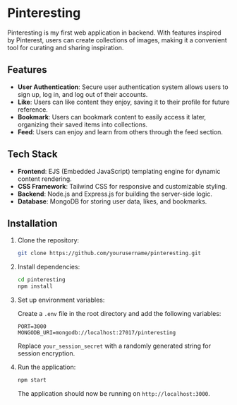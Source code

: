 # Pinteresting

Pinteresting is my first web application in backend. With features inspired by Pinterest, users can create collections of images, making it a convenient tool for curating and sharing inspiration.

## Features

- **User Authentication**: Secure user authentication system allows users to sign up, log in, and log out of their accounts.
- **Like**: Users can like content they enjoy, saving it to their profile for future reference.
- **Bookmark**: Users can bookmark content to easily access it later, organizing their saved items into collections.
- **Feed**: Users can enjoy and learn from others through the feed section.

## Tech Stack

- **Frontend**: EJS (Embedded JavaScript) templating engine for dynamic content rendering.
- **CSS Framework**: Tailwind CSS for responsive and customizable styling.
- **Backend**: Node.js and Express.js for building the server-side logic.
- **Database**: MongoDB for storing user data, likes, and bookmarks.

## Installation

1. Clone the repository:

   ```bash
   git clone https://github.com/yourusername/pinteresting.git
   ```

2. Install dependencies:

   ```bash
   cd pinteresting
   npm install
   ```

3. Set up environment variables:

   Create a `.env` file in the root directory and add the following variables:

   ```
   PORT=3000
   MONGODB_URI=mongodb://localhost:27017/pinteresting
   ```

   Replace `your_session_secret` with a randomly generated string for session encryption.

4. Run the application:

   ```bash
   npm start
   ```

   The application should now be running on `http://localhost:3000`.
